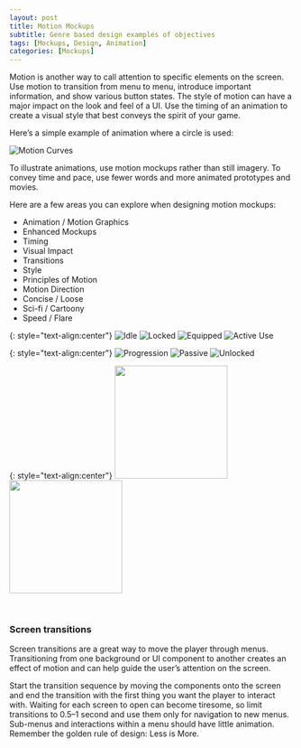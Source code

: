```yaml
---
layout: post
title: Motion Mockups
subtitle: Genre based design examples of objectives
tags: [Mockups, Design, Animation]
categories: [Mockups]
---
```


Motion is another way to call attention to specific elements on the screen. Use motion to transition from menu to menu, introduce important information, and show various button states. The style of motion can have a major impact on the look and feel of a UI. Use the timing of an animation to create a visual style that best conveys the spirit of your game. 

Here’s a simple example of animation where a circle is used:

![Motion Curves](/privatebebomalaka/img/Motion_Curves.gif)

To illustrate animations, use motion mockups rather than still imagery. To convey time and pace, use fewer words and more animated prototypes and movies.

Here are a few areas you can explore when designing motion mockups:

- Animation / Motion Graphics
- Enhanced Mockups
- Timing
- Visual Impact
- Transitions
- Style
- Principles of Motion
- Motion Direction
- Concise / Loose
- Sci-fi / Cartoony
- Speed / Flare

{: style="text-align:center"}
![Idle](/privatebebomalaka/img/Icon_Idle.jpg) ![Locked](/privatebebomalaka/img/Icon_Locked.jpg) ![Equipped](/privatebebomalaka/img/Icon_Equipped.jpg) ![Active Use](/privatebebomalaka/img/Icon_ActiveUse.jpg) 

{: style="text-align:center"}
![Progression](/privatebebomalaka/img/Icon_Progression.gif) ![Passive](/privatebebomalaka/img/Icon_Passive.gif) ![Unlocked](/privatebebomalaka/img/Icon_Unlocked.gif) 

{: style="text-align:center"}
<img src="/privatebebomalaka/img/Icon_Progression.gif" width="200"/> <img src="/privatebebomalaka/img/Icon_Passive.gif" width="200"/> 

<br>

### Screen transitions

Screen transitions are a great way to move the player through menus. Transitioning from one background or UI component to another creates an effect of motion and can help guide the user’s attention on the screen.

Start the transition sequence by moving the components onto the screen and end the transition with the first thing you want the player to interact with. Waiting for each screen to open can become tiresome, so limit transitions to 0.5–1 second and use them only for navigation to new menus. Sub-menus and interactions within a menu should have little animation. Remember the golden rule of design: Less is More.

<br>

